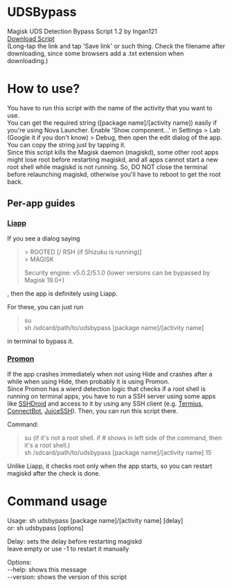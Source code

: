 # UDSBypass
Magisk UDS Detection Bypass Script 1.2 by Ingan121  
[Download Script](https://github.com/Ingan121/UDSBypass/raw/master/udsbypass)  
(Long-tap the link and tap 'Save link' or such thing. Check the filename after downloading, since some browsers add a .txt extension when downloading.)

# How to use?
You have to run this script with the name of the activity that you want to use.  
You can get the required string ([package name]/[activity name]) easily if you're using Nova Launcher. Enable 'Show component...' in Settings > Lab (Google it if you don't know) > Debug, then open the edit dialog of the app. You can copy the string just by tapping it.  
Since this script kills the Magisk daemon (magiskd), some other root apps might lose root before restarting magiskd, and all apps cannot start a new root shell while magiskd is not running. So, DO NOT close the terminal before relaunching magiskd, otherwise you'll have to reboot to get the root back.

## Per-app guides

### [Liapp](https://liapp.lockincomp.com)
If you see a dialog saying
> \> ROOTED [/ RSH (if Shizuku is running)]  
> \> MAGISK
>
> Security engine: v5.0.2/5.1.0 (lower versions can be bypassed by Magisk 19.0+)

, then the app is definitely using Liapp.

For these, you can just run
> su  
> sh /sdcard/path/to/udsbypass [package name]/[activity name]

in terminal to bypass it.

### [Promon](https://promon.co)
If the app crashes immediately when not using Hide and crashes after a while when using Hide, then probably it is using Promon.  
Since Promon has a wierd detection logic that checks if a root shell is running on terminal apps, you have to run a SSH server using some apps like [SSHDroid](https://play.google.com/store/apps/details?id=berserker.android.apps.sshdroid) and access to it by using any SSH client (e.g. [Termius](https://play.google.com/store/apps/details?id=com.server.auditor.ssh.client), [ConnectBot](https://play.google.com/store/apps/details?id=org.connectbot), [JuiceSSH](https://play.google.com/store/apps/details?id=com.sonelli.juicessh)). Then, you can run this script there.

Command:  
> su (if it's not a root shell. if # shows in left side of the command, then it's a root shell.)  
> sh /sdcard/path/to/udsbypass [package name]/[activity name] 15

Unlike Liapp, it checks root only when the app starts, so you can restart magiskd after the check is done.

# Command usage
Usage: sh udsbypass [package name]/[activity name] [delay]  
or: sh udsbypass [options]

Delay: sets the delay before restarting magiskd  
leave empty or use -1 to restart it manually

Options:  
--help: shows this message  
--version: shows the version of this script
